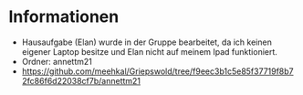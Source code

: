 # Informationen

+ Hausaufgabe (Elan) wurde in der Gruppe bearbeitet, da ich keinen eigener Laptop besitze und Elan nicht auf meinem Ipad funktioniert.
+ Ordner: annettm21
+ https://github.com/meehkal/Griepswold/tree/f9eec3b1c5e85f37719f8b72fc86f6d22038cf7b/annettm21
